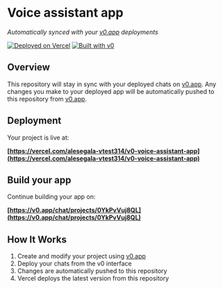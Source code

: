 # Voice assistant app

_Automatically synced with your [v0.app](https://v0.app) deployments_

[![Deployed on Vercel](https://img.shields.io/badge/Deployed%20on-Vercel-black?style=for-the-badge&logo=vercel)](https://vercel.com/alesegala-vtest314/v0-voice-assistant-app)
[![Built with v0](https://img.shields.io/badge/Built%20with-v0.app-black?style=for-the-badge)](https://v0.app/chat/projects/0YkPvVuj8QL)

## Overview

This repository will stay in sync with your deployed chats on [v0.app](https://v0.app).
Any changes you make to your deployed app will be automatically pushed to this repository from [v0.app](https://v0.app).

## Deployment

Your project is live at:

**[https://vercel.com/alesegala-vtest314/v0-voice-assistant-app](https://vercel.com/alesegala-vtest314/v0-voice-assistant-app)**

## Build your app

Continue building your app on:

**[https://v0.app/chat/projects/0YkPvVuj8QL](https://v0.app/chat/projects/0YkPvVuj8QL)**

## How It Works

1. Create and modify your project using [v0.app](https://v0.app)
2. Deploy your chats from the v0 interface
3. Changes are automatically pushed to this repository
4. Vercel deploys the latest version from this repository
